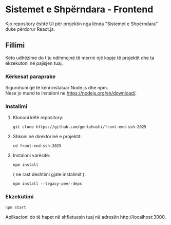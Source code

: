 # Sistemet e Shpërndara - Frontend

Kjo repository është UI për projektin nga lënda "Sistemet e Shpërndara" duke përdorur React.js.

## Fillimi

Këto udhëzime do t'ju ndihmojnë të merrni një kopje të projektit dhe ta ekzekutoni në pajisjen tuaj.

### Kërkesat paraprake

Sigurohuni që të keni instaluar Node.js dhe npm.\
Nese jo mund te instaloni ne https://nodejs.org/en/download/.

### Instalimi

1. Klononi këtë repository:

    ```
    git clone https://github.com/gentzhushi/front-end-ssh-2025
    ```
2. Shkoni në direktorinë e projektit:

    ```
    cd front-end-ssh-2025
    ```
3. Instaloni varësitë:

    ```
    npm install
    ```
    ( ne rast deshtimi gjate instalimit ):
    ```
    npm install --legacy-peer-deps
     ```
### Ekzekutimi
    
    npm start


Aplikacioni do të hapet në shfletuesin tuaj në adresën http://localhost:3000.

